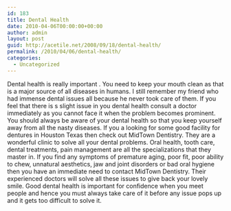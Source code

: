 ```yaml
---
id: 183
title: Dental Health
date: 2010-04-06T00:00:00+00:00
author: admin
layout: post
guid: http://acetile.net/2008/09/18/dental-health/
permalink: /2010/04/06/dental-health/
categories:
  - Uncategorized
---
```

Dental health is really important . You need to keep your mouth clean as that is a major source of all diseases in humans. I still remember my friend who had immense dental issues all because he never took care of them. If you feel that there is s slight issue in you dental health consult a doctor immediately as you cannot face it when the problem becomes prominent. You should always be aware of your dental health so that you keep yourself away from all the nasty diseases. If you a looking for some good facility for dentures in Houston Texas then check out MidTown Dentistry. They are a wonderful clinic to solve all your dental problems. Oral health, tooth care, dental treatments, pain management are all the specializations that they master in. If you find any symptoms of premature aging, poor fit, poor ability to chew, unnatural aesthetics, jaw and joint disorders or bad oral hygiene then you have an immediate need to contact MidTown Dentistry. Their experienced doctors will solve all these issues to give back your lovely smile. Good dental health is important for confidence when you meet people and hence you must always take care of it before any issue pops up and it gets too difficult to solve it.